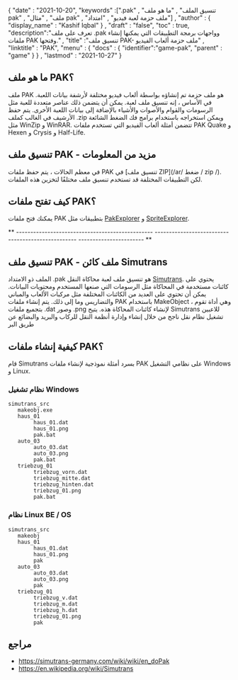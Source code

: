 {
  "date" : "2021-10-20",
  "keywords" :[".pak" , "تنسيق الملف" , "ما هو ملف pak" , "ملف" , "مثال pak" , "ملف حزمة لعبة فيديو" , "امتداد"] ,
  "author" : {
    "display_name" : "Kashif Iqbal"
} ,
  "draft" : "false",
  "toc" : true,
  "description":"تعرف على ملف .pak وواجهات برمجة التطبيقات التي يمكنها إنشاء ملفات PAK وفتحها." ,
  "title" :"تنسيق ملف PAK- ملف حزمة ألعاب الفيديو" ,
  "linktitle" : "PAK",
  "menu" : {
    "docs" : {
      "identifier":"game-pak",
      "parent" : "game"
}
} ,
  "lastmod" : "2021-10-27"
}

## ما هو ملف PAK؟

ملف PAK هو ملف حزمة تم إنشاؤه بواسطة ألعاب فيديو مختلفة لأرشفة بيانات اللعبة. في الأساس ، إنه تنسيق ملف لعبة. يمكن أن يتضمن ذلك عناصر متعددة للعبة مثل الرسومات والقوام والأصوات والأشياء بالإضافة إلى بيانات اللعبة الأخرى. يتم حفظ الأرشيف في الغالب كملف .zip ويمكن استخراجه باستخدام برامج فك الضغط الشائعة مثل WinZip و WinRAR. تتضمن أمثلة ألعاب الفيديو التي تستخدم ملفات PAK Quake و Hexen و Crysis و Half-Life.

## تنسيق ملف PAK - مزيد من المعلومات

في معظم الحالات ، يتم حفظ ملفات PAK في [تنسيق ملف ZIP](/ar/ ضغط / zip /). لكن التطبيقات المختلفة قد تستخدم تنسيق ملف مختلفًا لتخزين هذه الملفات.


## كيف تفتح ملفات PAK؟

يمكنك فتح ملفات PAK بتطبيقات مثل [PakExplorer](https://www.quaketerminus.com/tools.shtml) و [SpriteExplorer](http://www.slackiller.com/hlprograms.htm).

** ------------------------------------------------ -------------------------------------------------- ----------------------- **

## تنسيق ملف PAK - ملف كائن Simutrans

الملف ذو الامتداد .pak هو تنسيق ملف لعبة محاكاة النقل [Simutrans](https://www.simutrans.com/en/). يحتوي على كائنات مستخدمة في المحاكاة مثل الرسومات التي صنعها المستخدم ومحتويات البيانات. يمكن أن تحتوي على العديد من الكائنات المختلفة مثل مركبات الألعاب والمباني والتضاريس وما إلى ذلك. يتم إنشاء ملفات PAK باستخدام MakeObject ، وهي أداة تقوم بتجميع ملفات .dat وصور .png لإنشاء كائنات المحاكاة هذه. يتيح Simutrans للاعبين تشغيل نظام نقل ناجح من خلال إنشاء وإدارة أنظمة النقل للركاب والبريد والبضائع عن طريق البر

## كيفية إنشاء ملفات PAK؟

قام Simutrans بسرد أمثلة نموذجية لإنشاء ملفات PAK على نظامي التشغيل Windows و Linux.

### نظام تشغيل Windows

```
simutrans_src
   makeobj.exe
   haus_01
        haus_01.dat
        haus_01.png
        pak.bat
   auto_03
        auto_03.dat
        auto_03.png
        pak.bat
   triebzug_01
        triebzug_vorn.dat
        triebzug_mitte.dat
        triebzug_hinten.dat
        triebzug_01.png
        pak.bat
```
### نظام Linux BE / OS

```
simutrans_src
   makeobj
   haus_01
        haus_01.dat
        haus_01.png
        pak
   auto_03
        auto_03.dat
        auto_03.png
        pak
   triebzug_01
        triebzug_v.dat
        triebzug_m.dat
        triebzug_h.dat
        triebzug_01.png
        pak
```

## مراجع

* https://simutrans-germany.com/wiki/wiki/en_doPak
* https://en.wikipedia.org/wiki/Simutrans

